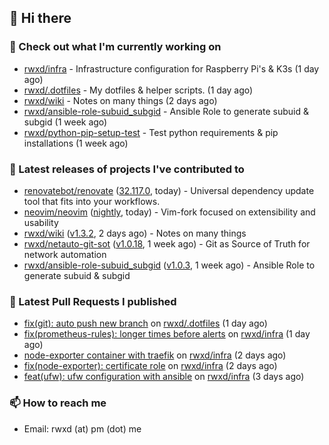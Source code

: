 ## 👋 Hi there

### 👷 Check out what I'm currently working on


- [rwxd/infra](https://github.com/rwxd/infra) - Infrastructure configuration for Raspberry Pi&#39;s &amp; K3s (1 day ago)
- [rwxd/.dotfiles](https://github.com/rwxd/.dotfiles) - My dotfiles &amp; helper scripts. (1 day ago)
- [rwxd/wiki](https://github.com/rwxd/wiki) - Notes on many things (2 days ago)
- [rwxd/ansible-role-subuid_subgid](https://github.com/rwxd/ansible-role-subuid_subgid) - Ansible Role to generate subuid &amp; subgid (1 week ago)
- [rwxd/python-pip-setup-test](https://github.com/rwxd/python-pip-setup-test) - Test python requirements &amp; pip installations (1 week ago)

### 🔭 Latest releases of projects I've contributed to


- [renovatebot/renovate](https://github.com/renovatebot/renovate) ([32.117.0](https://github.com/renovatebot/renovate/releases/tag/32.117.0), today) - Universal dependency update tool that fits into your workflows.
- [neovim/neovim](https://github.com/neovim/neovim) ([nightly](https://github.com/neovim/neovim/releases/tag/nightly), today) - Vim-fork focused on extensibility and usability
- [rwxd/wiki](https://github.com/rwxd/wiki) ([v1.3.2](https://github.com/rwxd/wiki/releases/tag/v1.3.2), 2 days ago) - Notes on many things
- [rwxd/netauto-git-sot](https://github.com/rwxd/netauto-git-sot) ([v1.0.18](https://github.com/rwxd/netauto-git-sot/releases/tag/v1.0.18), 1 week ago) - Git as Source of Truth for network automation
- [rwxd/ansible-role-subuid_subgid](https://github.com/rwxd/ansible-role-subuid_subgid) ([v1.0.3](https://github.com/rwxd/ansible-role-subuid_subgid/releases/tag/v1.0.3), 1 week ago) - Ansible Role to generate subuid &amp; subgid

### 🔨 Latest Pull Requests I published


- [fix(git): auto push new branch](https://github.com/rwxd/.dotfiles/pull/19) on [rwxd/.dotfiles](https://github.com/rwxd/.dotfiles) (1 day ago)
- [fix(prometheus-rules): longer times before alerts](https://github.com/rwxd/infra/pull/51) on [rwxd/infra](https://github.com/rwxd/infra) (1 day ago)
- [node-exporter container with traefik](https://github.com/rwxd/infra/pull/50) on [rwxd/infra](https://github.com/rwxd/infra) (2 days ago)
- [fix(node-exporter): certificate role](https://github.com/rwxd/infra/pull/49) on [rwxd/infra](https://github.com/rwxd/infra) (2 days ago)
- [feat(ufw): ufw configuration with ansible](https://github.com/rwxd/infra/pull/47) on [rwxd/infra](https://github.com/rwxd/infra) (3 days ago)

### 📫 How to reach me

- Email: rwxd (at) pm (dot) me
